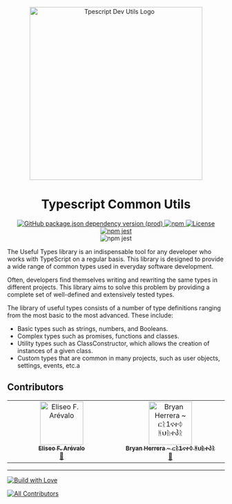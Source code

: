 <p align="center">
    <img src="https://typescript-dev-utils.netlify.app/assets/img/LOGO-BANNER.png" align="center" width="400px" alt="Tpescript Dev Utils Logo">
</p>
<div align="center">
  <h1>
    Typescript Common Utils
  </h1>
</div>
<div align="center">
  <a align="center" href="https://www.npmjs.com/package/typescript">
    <img alt="GitHub package.json dependency version (prod)" src="https://img.shields.io/github/package-json/dependency-version/bryan-herrera-dev/typescript-common-utils/typescript">
  </a>
  <a align="center" href="https://www.npmjs.com/package/typescript-dev-utils?activeTab=readme">
    <img alt="npm" src="https://img.shields.io/npm/v/typescript-dev-utils.svg?style=flat-square">
  </a>
  <a align="center" href="https://github.com/Bryan-Herrera-DEV/typescript-common-utils/blob/main/LICENSE.md">
    <img alt="License" src="https://img.shields.io/github/license/bryan-herrera-dev/typescript-common-utils.svg">
  </a>
  <a align="center" href="https://typescript-dev-utils.netlify.app/#/">
    <img alt="npm jest" src="https://img.shields.io/website?up_message=Documentation&url=https%3A%2F%2Ftypescript-dev-utils.netlify.app%2F%23%2F">
  </a>
  <div align="center">
    <img alt="npm jest" src="https://github.com/Bryan-Herrera-DEV/typescript-common-utils/workflows/CodeQL/badge.svg">
  </div>
</div>

The Useful Types library is an indispensable tool for any developer who works with TypeScript on a regular basis. This library is designed to provide a wide range of common types used in everyday software development.

Often, developers find themselves writing and rewriting the same types in different projects. This library aims to solve this problem by providing a complete set of well-defined and extensively tested types.

The library of useful types consists of a number of type definitions ranging from the most basic to the most advanced. These include:

- Basic types such as strings, numbers, and Booleans.
- Complex types such as promises, functions and classes.
- Utility types such as ClassConstructor, which allows the creation of instances of a given class.
- Custom types that are common in many projects, such as user objects, settings, events, etc.a

## Contributors
<!-- ALL-CONTRIBUTORS-LIST:START - Do not remove or modify this section -->
<!-- prettier-ignore-start -->
<!-- markdownlint-disable -->
<table>
  <tbody>
    <tr>
      <td align="center" valign="top" width="14.28%"><a href="https://eliseodesign.github.io/"><img src="https://avatars.githubusercontent.com/u/96401071?v=4?s=100" width="100px;" alt="Eliseo F. Arévalo"/><br /><sub><b>Eliseo F. Arévalo</b></sub></a><br /><a href="https://github.com/Bryan-Herrera-DEV/typescript-common-utils/commits?author=eliseodesign" title="Documentation">📖</a></td>
      <td align="center" valign="top" width="14.28%"><a href="https://bryan-herrera.netlify.app/"><img src="https://avatars.githubusercontent.com/u/50712646?v=4?s=100" width="100px;" alt="Bryan Herrera ~ ርᚱ1ናተᛰ ᚻህᚥተპᚱ"/><br /><sub><b>Bryan Herrera ~ ርᚱ1ናተᛰ ᚻህᚥተპᚱ</b></sub></a><br /><a href="#maintenance-Bryan-Herrera-DEV" title="Maintenance">🚧</a></td>
    </tr>
  </tbody>
</table>

<!-- markdownlint-restore -->
<!-- prettier-ignore-end -->

<!-- ALL-CONTRIBUTORS-LIST:END -->
<!-- markdownlint-disable -->

<!-- markdownlint-restore -->
<!-- prettier-ignore-end -->

<!-- ALL-CONTRIBUTORS-LIST:END -->


<hr>

<a align="center" href="https://github.com/Bryan-Herrera-DEV">
  <img alt="Build with Love" src="http://ForTheBadge.com/images/badges/built-with-love.svg">
</a>

<!-- ALL-CONTRIBUTORS-BADGE:START - Do not remove or modify this section -->
[![All Contributors](https://img.shields.io/badge/all_contributors-2-orange.svg?style=flat-square)](#contributors-)
<!-- ALL-CONTRIBUTORS-BADGE:END -->
